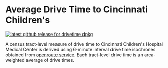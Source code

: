 # Average Drive Time to Cincinnati Children's

[![latest github release for drivetime dpkg](https://img.shields.io/github/v/release/geomarker-io/codec?sort=date&filter=drivetime-*&display_name=tag&label=%5B%E2%98%B0%5D&labelColor=%238CB4C3&color=%23396175)](https://github.com/geomarker-io/CODECtools/releases?q=drivetime&expanded=false)

A census tract-level measure of drive time to Cincinnati Children's Hospital Medical Center is derived using 6-minute interval drive time isochrones obtained from [openroute service](https://classic-maps.openrouteservice.org/reach?n1=38.393339&n2=-95.339355&n3=5&b=0&i=0&j1=30&j2=15&k1=en-US&k2=km).
Each tract-level drive time is an area-weighted average of drive times.

